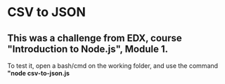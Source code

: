 # CSV to JSON

## This was a challenge from EDX, course "Introduction to Node.js", Module 1.

To test it, open a bash/cmd on the working folder, and use the command **"node csv-to-json.js**
